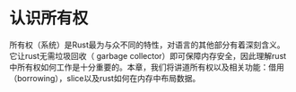 # 认识所有权
所有权（系统）是Rust最为与众不同的特性，对语言的其他部分有着深刻含义。它让rust无需垃圾回收（ garbage collector）即可保障内存安全，因此理解rust中所有权如何工作是十分重要的。本章，我们将讲道所有权以及相关功能：借用（borrowing），slice以及rust如何在内存中布局数据。

